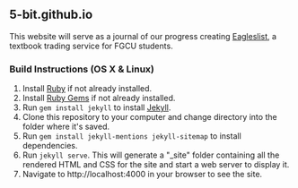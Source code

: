 ## 5-bit.github.io

This website will serve as a journal of our progress creating [Eagleslist](https://github.com/5-Bit/Eagleslist), a textbook trading service for FGCU students.

### Build Instructions (OS X & Linux)

1. Install [Ruby](https://www.ruby-lang.org/en/downloads/) if not already installed.
2. Install [Ruby Gems](https://rubygems.org/pages/download) if not already installed.
3. Run `gem install jekyll` to install [Jekyll](http://jekyllrb.com).
4. Clone this repository to your computer and change directory into the folder where it's saved.
5. Run `gem install jekyll-mentions jekyll-sitemap` to install dependencies.
6. Run `jekyll serve`. This will generate a "_site" folder containing all the rendered HTML and CSS for the site and start a web server to display it.
7. Navigate to http://localhost:4000 in your browser to see the site.
